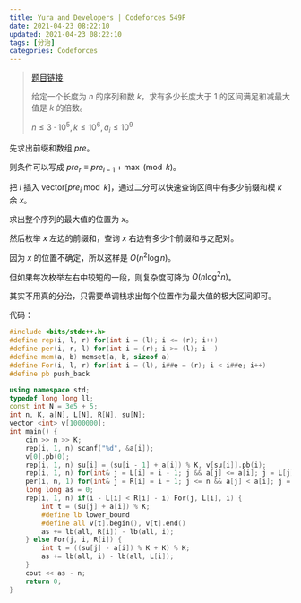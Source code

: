 ```yaml
---
title: Yura and Developers | Codeforces 549F
date: 2021-04-23 08:22:10
updated: 2021-04-23 08:22:10
tags: [分治]
categories: Codeforces
---
```

> [题目链接](https://codeforces.com/contest/549/problem/F)
>
> 给定一个长度为 $n$ 的序列和数 $k$，求有多少长度大于 $1$ 的区间满足和减最大值是 $k$ 的倍数。
>
> $n \le 3 \cdot 10^5,k \le 10^6,a_i \le 10^9$

先求出前缀和数组 $pre$。

则条件可以写成 $pre_r \equiv pre_{l-1} + \max \pmod k$。

把 $i$ 插入 $\text{vector}[pre_i \bmod k]$，通过二分可以快速查询区间中有多少前缀和模 $k$ 余 $x$。

求出整个序列的最大值的位置为 $x$。

然后枚举 $x$ 左边的前缀和，查询 $x$ 右边有多少个前缀和与之配对。

因为 $x$ 的位置不确定，所以这样是 $O(n^2\log n)$。

但如果每次枚举左右中较短的一段，则复杂度可降为 $O(n \log^2 n)$。

其实不用真的分治，只需要单调栈求出每个位置作为最大值的极大区间即可。

代码：

```cpp
#include <bits/stdc++.h>
#define rep(i, l, r) for(int i = (l); i <= (r); i++)
#define per(i, r, l) for(int i = (r); i >= (l); i--)
#define mem(a, b) memset(a, b, sizeof a)
#define For(i, l, r) for(int i = (l), i##e = (r); i < i##e; i++)
#define pb push_back

using namespace std;
typedef long long ll;
const int N = 3e5 + 5;
int n, K, a[N], L[N], R[N], su[N];
vector <int> v[1000000];
int main() {
    cin >> n >> K;
    rep(i, 1, n) scanf("%d", &a[i]);
    v[0].pb(0);
    rep(i, 1, n) su[i] = (su[i - 1] + a[i]) % K, v[su[i]].pb(i);
    rep(i, 1, n) for(int& j = L[i] = i - 1; j && a[j] <= a[i]; j = L[j]);
    per(i, n, 1) for(int& j = R[i] = i + 1; j <= n && a[j] < a[i]; j = R[j]);
    long long as = 0;
    rep(i, 1, n) if(i - L[i] < R[i] - i) For(j, L[i], i) {
        int t = (su[j] + a[i]) % K;
        #define lb lower_bound
        #define all v[t].begin(), v[t].end()
        as += lb(all, R[i]) - lb(all, i);
    } else For(j, i, R[i]) {
        int t = ((su[j] - a[i]) % K + K) % K;
        as += lb(all, i) - lb(all, L[i]);
    }
    cout << as - n;    
    return 0;
}
```